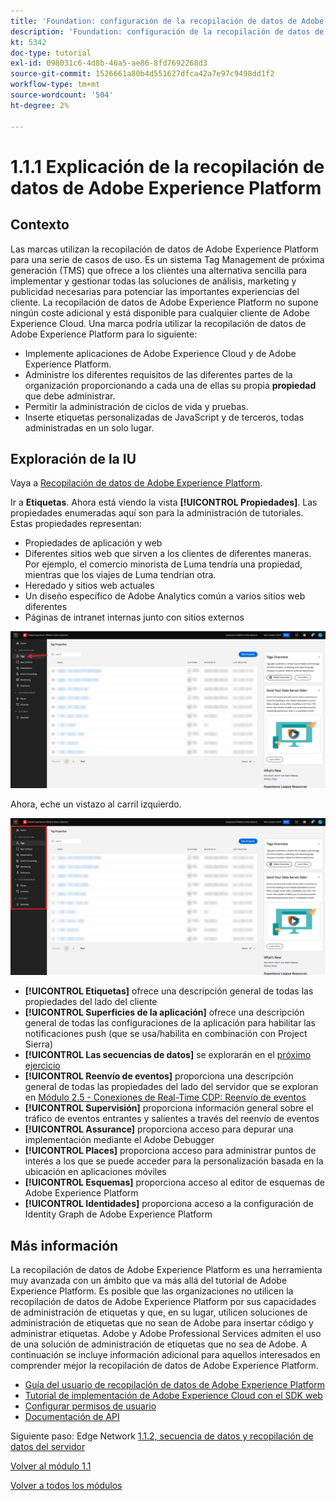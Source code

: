 ```yaml
---
title: 'Foundation: configuración de la recopilación de datos de Adobe Experience Platform y la extensión de Web SDK: explicación de la recopilación de datos de Adobe Experience Platform'
description: 'Foundation: configuración de la recopilación de datos de Adobe Experience Platform y la extensión de Web SDK: explicación de la recopilación de datos de Adobe Experience Platform'
kt: 5342
doc-type: tutorial
exl-id: 098031c6-4d8b-46a5-ae86-8fd7692268d3
source-git-commit: 1526661a80b4d551627dfca42a7e97c9498dd1f2
workflow-type: tm+mt
source-wordcount: '504'
ht-degree: 2%

---
```


# 1.1.1 Explicación de la recopilación de datos de Adobe Experience Platform

## Contexto

Las marcas utilizan la recopilación de datos de Adobe Experience Platform para una serie de casos de uso. Es un sistema Tag Management de próxima generación (TMS) que ofrece a los clientes una alternativa sencilla para implementar y gestionar todas las soluciones de análisis, marketing y publicidad necesarias para potenciar las importantes experiencias del cliente. La recopilación de datos de Adobe Experience Platform no supone ningún coste adicional y está disponible para cualquier cliente de Adobe Experience Cloud. Una marca podría utilizar la recopilación de datos de Adobe Experience Platform para lo siguiente:

- Implemente aplicaciones de Adobe Experience Cloud y de Adobe Experience Platform.
- Administre los diferentes requisitos de las diferentes partes de la organización proporcionando a cada una de ellas su propia **propiedad** que debe administrar.
- Permitir la administración de ciclos de vida y pruebas.
- Inserte etiquetas personalizadas de JavaScript y de terceros, todas administradas en un solo lugar.

## Exploración de la IU

Vaya a [Recopilación de datos de Adobe Experience Platform](https://experience.adobe.com/#/data-collection/).

Ir a **Etiquetas**. Ahora está viendo la vista **[!UICONTROL Propiedades]**. Las propiedades enumeradas aquí son para la administración de tutoriales. Estas propiedades representan:

- Propiedades de aplicación y web
- Diferentes sitios web que sirven a los clientes de diferentes maneras. Por ejemplo, el comercio minorista de Luma tendría una propiedad, mientras que los viajes de Luma tendrían otra.
- Heredado y sitios web actuales
- Un diseño específico de Adobe Analytics común a varios sitios web diferentes
- Páginas de intranet internas junto con sitios externos

![Vista de propiedades de Launch](./images/launch1.png)

Ahora, eche un vistazo al carril izquierdo.

![Iniciar carril izquierdo](./images/launch2.png)

- **[!UICONTROL Etiquetas]** ofrece una descripción general de todas las propiedades del lado del cliente
- **[!UICONTROL Superficies de la aplicación]** ofrece una descripción general de todas las configuraciones de la aplicación para habilitar las notificaciones push (que se usa/habilita en combinación con Project Sierra)
- **[!UICONTROL Las secuencias de datos]** se explorarán en el [próximo ejercicio](./ex2.md)
- **[!UICONTROL Reenvío de eventos]** proporciona una descripción general de todas las propiedades del lado del servidor que se exploran en [Módulo 2.5 - Conexiones de Real-Time CDP: Reenvío de eventos](./../../../modules/rtcdp-b2c/module2.5/aep-data-collection-ssf.md)
- **[!UICONTROL Supervisión]** proporciona información general sobre el tráfico de eventos entrantes y salientes a través del reenvío de eventos
- **[!UICONTROL Assurance]** proporciona acceso para depurar una implementación mediante el Adobe Debugger
- **[!UICONTROL Places]** proporciona acceso para administrar puntos de interés a los que se puede acceder para la personalización basada en la ubicación en aplicaciones móviles
- **[!UICONTROL Esquemas]** proporciona acceso al editor de esquemas de Adobe Experience Platform
- **[!UICONTROL Identidades]** proporciona acceso a la configuración de Identity Graph de Adobe Experience Platform

## Más información

La recopilación de datos de Adobe Experience Platform es una herramienta muy avanzada con un ámbito que va más allá del tutorial de Adobe Experience Platform. Es posible que las organizaciones no utilicen la recopilación de datos de Adobe Experience Platform por sus capacidades de administración de etiquetas y que, en su lugar, utilicen soluciones de administración de etiquetas que no sean de Adobe para insertar código y administrar etiquetas. Adobe y Adobe Professional Services admiten el uso de una solución de administración de etiquetas que no sea de Adobe.
A continuación se incluye información adicional para aquellos interesados en comprender mejor la recopilación de datos de Adobe Experience Platform.

- [Guía del usuario de recopilación de datos de Adobe Experience Platform](https://experienceleague.adobe.com/docs/experience-platform/tags/home.html?lang=es)
- [Tutorial de implementación de Adobe Experience Cloud con el SDK web](https://experienceleague.adobe.com/docs/platform-learn/implement-web-sdk/overview.html?lang=es)
- [Configurar permisos de usuario](https://experienceleague.adobe.com/docs/experience-platform/tags/admin/user-permissions.html?lang=es)
- [Documentación de API](https://developer.adobelaunch.com/api/)

Siguiente paso: Edge Network [1.1.2, secuencia de datos y recopilación de datos del servidor](./ex2.md)

[Volver al módulo 1.1](./data-ingestion-launch-web-sdk.md)

[Volver a todos los módulos](./../../../overview.md)
